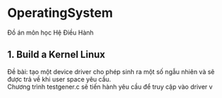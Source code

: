 # OperatingSystem
Đồ án môn học Hệ Điều Hành
## 1. Build a Kernel Linux
Đề bài: tạo một device driver cho phép sinh ra một số ngẫu nhiên và sẽ được trả về khi user space yêu cầu.  
Chương trình testgener.c sẽ tiến hành yêu cầu để truy cập vào driver v
